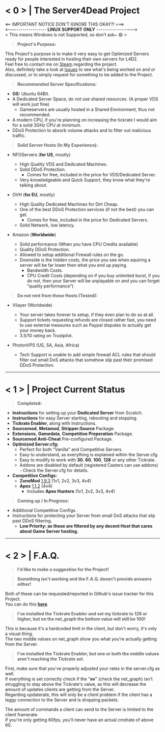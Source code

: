 # < 0 > | **The Server4Dead Project**

<== IMPORTANT NOTICE DON'T IGNORE THIS OKAY?! ===>  
<------------------ **LINUX SUPPORT ONLY** ------------------>  
< This means Windows is not Supported, so don't ask~ :smile: >
> **Project's Purpose:**

This Project's purpose is to make it very easy to get Optimized Servers ready for people interested in hosting their own servers for L4D2.  
Feel free to contact me on [Steam](http://steamcommunity.com/id/SirPlease/) regarding the project.  
Also, definitely take a look at [Issues](https://github.com/SirPlease/Server4Dead-Project/issues) to see what's being worked on and or discussed, or to simply request for something to be added to the Project.

> **Recommended Server Specifications:**
* **OS:** Ubuntu 64Bit.
* A Dedicated Server Space, do not use shared resources. (A proper VDS will work just fine)
  * Gameservers are usually hosted in a Shared Environment, thus not recommended. 
* A modern CPU, if you're planning on increasing the tickrate I would aim for a solid 3GHz CPU at minimum.
* DDoS Protection to absorb volume attacks and to filter out malicious traffic.

> **Solid Server Hosts (In My Experience):**
* NFOServers (**for US**, mostly)
  * High Quality VDS and Dedicated Machines.
  * Solid DDoS Protection.
    * Comes for free, included in the price for VDS/Dedicated Server. 
  * Very knowledgeable and Quick Support, they know what they're talking about.

* OVH (**for EU**, mostly)
  * High Quality Dedicated Machines for Dirt Cheap.
  * One of the best DDoS Protection services (if not the best) you can get.
    * Comes for free, included in the price for Dedicated Servers. 
  * Solid Network, low latency.
  
* Amazon (**Worldwide**)
  * Solid performance (When you have CPU Credits available)
  * Quality DDoS Protection.
  * Allowed to setup additional Firewall rules on the go.
  * Downside is the hidden costs, the price you see when aquiring a server will be far lower then what you end up paying.
    * Bandwidth Costs.
	* CPU Credit Costs (depending on if you buy unlimited burst, if you do not, then your Server will be unplayable on and you can forget "quality performance")
  
> **Do not rent from these Hosts (Tested):**
* Vilayer (Worldwide)
  * Your server takes forever to setup, if they even plan to do so at all.
  * Support tickets requesting refunds are closed rather fast, you need to use external measures such as Paypal disputes to actually get your money back.
  * 3.5/10 rating on Trustpilot.

* PhotonVPS (US, SA, Asia, Africa)
  * Tech Support is unable to add simple firewall ACL rules that should filter out small DoS attacks that somehow slip past their promised DDoS Protection.
  

- - - -
# < 1 > | **Project Current Status**

> **Completed:**
* **Instructions** for setting up your **Dedicated Server** from Scratch.
* **Instructions** for easy Server starting, rebooting and stopping.
* **Tickrate Enabler**, along with Instructions.
* **Sourcemod**, **Metamod**, **Stripper:Source** Package.
* **Extensions**, **Gamedata**, **Competitive Preperation** Package.
* **Sourcemod Anti-Cheat** Pre-configured Package.
* **Optimized Server.cfg:** 
  * Perfect for both "Vanilla" and Competitive Servers. 
  * Easy to understand, as everything is explained within the Server.cfg.
  * Easy to modify to work with **30**, **60**, **100**, **128** or any other Tickrate.
  * Addons are disabled by default (registered Casters can use addons) - Check the Server.cfg for details.
* **Competitive Configs:**
  * **ZoneMod** [1.9.3](https://github.com/SirPlease/ZoneMod) (1v1, 2v2, 3v3, 4v4)
  * **Apex** [1.1.2](https://github.com/SirPlease/Apex) (4v4) 
      * Includes **Apex Hunters** (1v1, 2v2, 3v3, 4v4)

> **Coming up / In Progress:**
* Additional Competitive Configs.
* Instructions for protecting your Server from small DoS attacks that slip past DDoS filtering. 
  * **Low Priority: as these are filtered by any decent Host that cares about Game Server hosting.**

- - - -
# < 2 > | **F.A.Q.**

> **I'd like to make a suggestion for the Project!**

> **Something isn't working and the F.A.Q. doesn't provide answers either!**

Both of these can be requested/reported in Github's issue tracker for this Project.  
You can do this [**here**](https://github.com/SirPlease/Server4Dead-Project/issues).

> **I've installed the Tickrate Enabler and set my tickrate to 128 or higher, but on the net_graph the bottom value will still be 100!**

This is because it's a hardcoded limit in the client, but don't worry, it's only a visual thing.  
The two middle values on net_graph show you what you're actually getting from the Server.

> **I've installed the Tickrate Enabler, but one or both the middle values aren't reaching the Tickrate set**.

First, make sure that you've properly adjusted your rates in the server.cfg as well.  
If everything is set correctly check if the "**sv**" (check the net_graph) isn't struggling to stay above the Tickrate's value, as this will decrease the amount of updates clients are getting from the Server.  
Regarding updaterate, this will only be a client problem if the client has a laggy connection to the Server and is dropping packets.  

The amount of commands a client can send to the Server is limited to the client framerate.  
If you're only getting 60fps, you'll never have an actual cmdrate of above 60.
